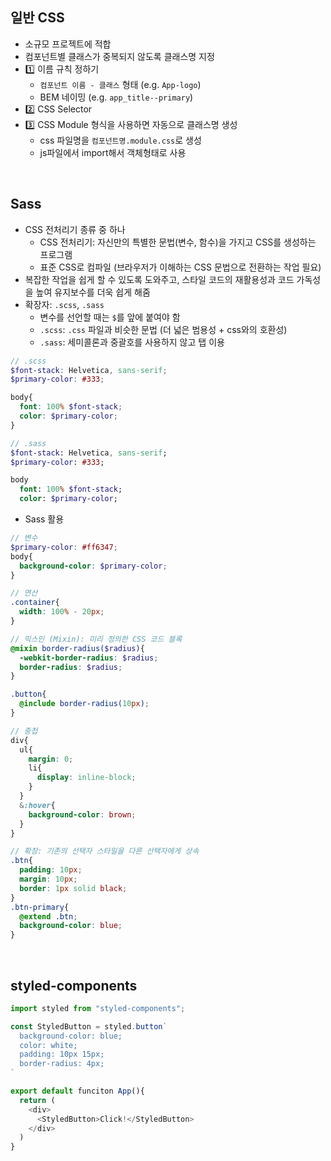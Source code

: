 ## 일반 CSS
- 소규모 프로젝트에 적합
- 컴포넌트별 클래스가 중복되지 않도록 클래스명 지정
- 1️⃣ 이름 규칙 정하기
  - `컴포넌트 이름 - 클래스` 형태 (e.g. `App-logo`)
  - BEM 네이밍 (e.g. `app_title--primary`)
- 2️⃣ CSS Selector
- 3️⃣ CSS Module 형식을 사용하면 자동으로 클래스명 생성
  - css 파일명을 `컴포넌트명.module.css`로 생성
  - js파일에서 import해서 객체형태로 사용 
<br/>

## Sass
- CSS 전처리기 종류 중 하나 
  - CSS 전처리기: 자신만의 특별한 문법(변수, 함수)을 가지고 CSS를 생성하는 프로그램
  - 표준 CSS로 컴파일 (브라우저가 이해하는 CSS 문법으로 전환하는 작업 필요)
- 복잡한 작업을 쉽게 할 수 있도록 도와주고, 스타일 코드의 재활용성과 코드 가독성을 높여 유지보수를 더욱 쉽게 해줌
- 확장자: `.scss`, `.sass`
  - 변수를 선언할 때는 `$`를 앞에 붙여야 함
  - `.scss`: `.css` 파일과 비슷한 문법 (더 넓은 범용성 + css와의 호환성)
  - `.sass`: 세미콜론과 중괄호를 사용하지 않고 탭 이용
```scss
// .scss
$font-stack: Helvetica, sans-serif;
$primary-color: #333;

body{
  font: 100% $font-stack;
  color: $primary-color;
}
```
```sass
// .sass
$font-stack: Helvetica, sans-serif;
$primary-color: #333;

body
  font: 100% $font-stack;
  color: $primary-color;
```
- Sass 활용
```scss
// 변수 
$primary-color: #ff6347;
body{
  background-color: $primary-color;
}

// 연산
.container{
  width: 100% - 20px;
}

// 믹스인 (Mixin): 미리 정의한 CSS 코드 블록
@mixin border-radius($radius){
  -webkit-border-radius: $radius;
  border-radius: $radius;
}

.button{
  @include border-radius(10px);
}

// 중첩
div{
  ul{
    margin: 0;
    li{
      display: inline-block;
    }
  }
  &:hover{
    background-color: brown;
  }
}

// 확장: 기존의 선택자 스타일을 다른 선택자에게 상속
.btn{
  padding: 10px;
  margin: 10px;
  border: 1px solid black;
}
.btn-primary{
  @extend .btn;
  background-color: blue;
}
```
<br/>

## styled-components
```javascript
import styled from "styled-components";

const StyledButton = styled.button`
  background-color: blue;
  color: white;
  padding: 10px 15px;
  border-radius: 4px;
`

export default funciton App(){
  return (
    <div>
      <StyledButton>Click!</StyledButton>
    </div>
  )
}
```